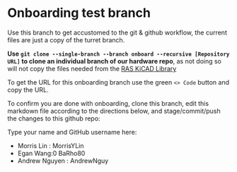 # Onboarding test branch
Use this branch to get accustomed to the git & github workflow, the current files are just a copy of the turret branch.

**Use `git clone --single-branch --branch onboard --recursive [Repository URL]` to clone an individual branch of our hardware repo**, as not doing so will not copy the files needed from the [RAS KiCAD Library](https://github.com/ut-ras/KiCad_Library.git)

To get the URL for this onboarding branch use the green `<> Code` button and copy the URL.

To confirm you are done with onboarding, clone this branch, edit this markdown file according to the directions below, and stage/commit/push the changes to this github repo:

Type your name and GitHub username here:
- Morris Lin : MorrisYLin
- Egan Wang:0  BaRho80
- Andrew Nguyen : AndrewNguy
